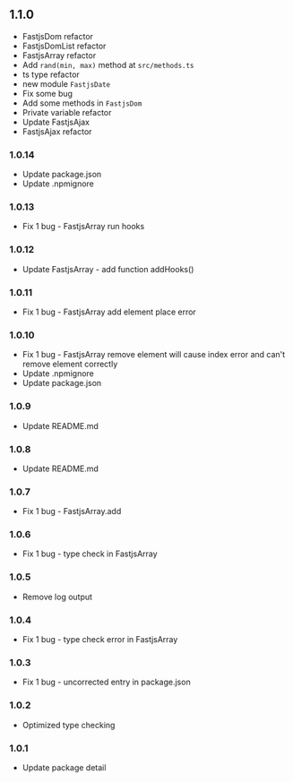## 1.1.0

* FastjsDom refactor
* FastjsDomList refactor
* FastjsArray refactor
* Add `rand(min, max)` method at `src/methods.ts`
* ts type refactor
* new module `FastjsDate`
* Fix some bug
* Add some methods in `FastjsDom`
* Private variable refactor
* Update FastjsAjax
* FastjsAjax refactor

### 1.0.14

* Update package.json
* Update .npmignore

### 1.0.13

* Fix 1 bug - FastjsArray run hooks

### 1.0.12

* Update FastjsArray - add function addHooks()

### 1.0.11

* Fix 1 bug - FastjsArray add element place error

### 1.0.10

* Fix 1 bug - FastjsArray remove element will cause index error and can't remove element correctly
* Update .npmignore
* Update package.json

### 1.0.9

* Update README.md

### 1.0.8

* Update README.md

### 1.0.7

* Fix 1 bug - FastjsArray.add

### 1.0.6

* Fix 1 bug - type check in FastjsArray

### 1.0.5

* Remove log output

### 1.0.4

* Fix 1 bug - type check error in FastjsArray

### 1.0.3

* Fix 1 bug - uncorrected entry in package.json

### 1.0.2

* Optimized type checking

### 1.0.1

* Update package detail